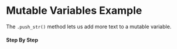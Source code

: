 # Mutable Variables Example

The `.push_str()` method lets us add more
text to a mutable variable.

#### Step By Step

<script>
const rawSourceCode = `fn main() {
  let mut alfa = String::from("apple");
  alfa.push_str("pie");
  println!("alfa is {alfa}");
}`.split('\n')


const lineSets = [
{ 
  lines: [`0_r`, `0_r`,`0_r`,`0_r`, `0_r`],
  text: `<p>The output from the program is <code>alfa is applepie</code></p>`
},
{ 
  lines: [`0_r`, `0_s`,`0_s`, `0_s`, `0_r`],
  text: `<p>Start out with the standard <code>mian</code> function</p>`,
},
{ 
  lines: [`0_c`, `0_r`,`0_s`, `0_s`,`0_c`],
  text: `<p>Use the <code>mut</code> keyword to create a mutable variable named <code>alfa</code> with a <code>String</code> of <code>apple</code> bound to it.<p>`
},
{ 
  lines: [`0_c`, `0_c`,`0_r`, `0_s`,`0_c`],
  text: `<p>Then we add the <code>println!()</code> statement that outputs the text of the <code>String</code> when the program is run</p>`
},
{ 
  lines: [`0_c`, `0_c`,`0_c`, `0_r`,`0_c`],
  text: `<p>The last step is to print output which shows use the value of the variable.</p>`
},

]

</script>

<!--

---

Here's a full program to demonstrate that. It
outputs:

```txt
alfa is apple
```

Give it a shot in the Code Runner:

### SOURCE CODE

```rust, noplayground, EXAMPLE1
fn main() {
  let alfa = String::from("apple");
  println!("alfa is {alfa}");
}
```

### CODE RUNNER

```rust, editable, CODE1

```

-->

<!--

```txt
alfa is apple
alfa is apple-pie
```

### SOURCE CODE

```rust, noplayground, EXAMPLE1
fn main() {
  let mut alfa = String::from("apple");
  println!("alfa is {alfa}");

  alfa.push_str("-pie");
  println!("alfa is {alfa}");
}
```

### CODE RUNNER

```rust, editable, CODE1

```
-->
